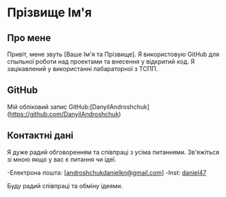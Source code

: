 # Прізвище Ім'я


## Про мене

Привіт, мене звуть [Ваше Ім'я та Прізвище]. Я використовую GitHub
для спыльної роботи над проектами та внесення у відкритий код.
Я зацікавлений у використанні лабараторної з ТСПП.


## GitHub

Мій обліковий запис GitHub:[DanyilAndroshchuk]
(https://github.com/DanyilAndroshchuk)


## Контактні дані


Я дуже радий обговоренням та співпраці з усіма питаннями.
Зв'яжіться зі мною якщо у вас є питання чи ідеї.

-Електрона пошта: [androshchukdanielkn@gmail.com]
-Inst:   [daniel47](https://instagram.com/daniel47)

Буду радий співпраці та обміну ідеями.